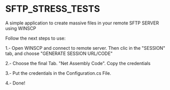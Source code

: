 # SFTP_STRESS_TESTS
A simple application to create massive files in your remote SFTP SERVER using WINSCP

Follow the next steps to use:

1.- Open WINSCP and connect to remote server. Then clic in the "SESSION" tab, and choose "GENERATE SESSION URL/CODE"

2.- Choose the final Tab. "Net Assembly Code". Copy the credentials

3.- Put the credentials in the Configuration.cs File.

4.- Done!
